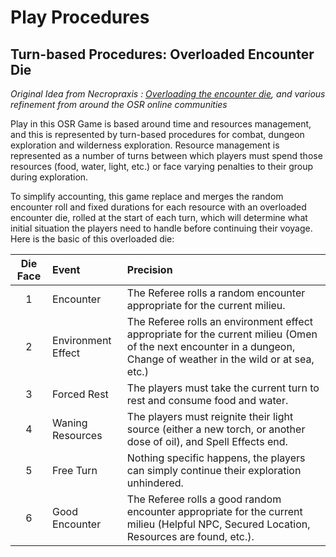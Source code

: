 # Play Procedures

## Turn-based Procedures: Overloaded Encounter Die

_Original Idea from Necropraxis : [Overloading the encounter die](http://www.necropraxis.com/2014/02/03/overloading-the-encounter-die/), and various refinement from around the OSR online communities_

Play in this OSR Game is based around time and resources management, and this is represented by turn-based procedures for combat, dungeon exploration and wilderness exploration. Resource management is represented as a number of turns between which players must spend those resources (food, water, light, etc.) or face varying penalties to their group during exploration.

To simplify accounting, this game replace and merges the random encounter roll and fixed durations for each resource with an overloaded encounter die, rolled at the start of each turn, which will determine what initial situation the players need to handle before continuing their voyage. Here is the basic of this overloaded die:

|Die Face| Event| Precision|
|:-:|:--|:--|
|1|Encounter| The Referee rolls a random encounter appropriate for the current milieu.|
|2|Environment Effect| The Referee rolls an environment effect appropriate for the current milieu (Omen of the next encounter in a dungeon, Change of weather in the wild or at sea, etc.)|
|3|Forced Rest| The players must take the current turn to rest and consume food and water.|
|4|Waning Resources| The players must reignite their light source (either a new torch, or another dose of oil), and Spell Effects end.|
|5|Free Turn| Nothing specific happens, the players can simply continue their exploration unhindered.|
|6|Good Encounter| The Referee rolls a good random encounter appropriate for the current milieu (Helpful NPC, Secured Location, Resources are found, etc.).|
